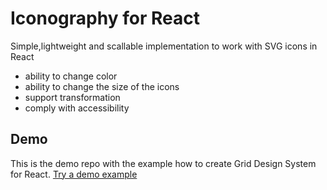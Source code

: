 # Iconography for React

Simple,lightweight and scallable implementation to work with SVG icons in React
      
* ability to change color
* ability to change the size of the icons
* support transformation
* comply with accessibility

## Demo
This is the demo repo with the example how to create Grid Design System for React.
<a href="https://iconography-for-react.netlify.com/">Try a demo example</a>

